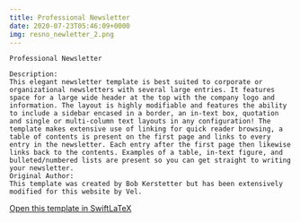 ```yaml
---
title: Professional Newsletter
date: 2020-07-23T05:46:09+0000
img: resno_newletter_2.png
---
```

```
Professional Newsletter

Description:
This elegant newsletter template is best suited to corporate or organizational newsletters with several large entries. It features space for a large wide header at the top with the company logo and information. The layout is highly modifiable and features the ability to include a sidebar encased in a border, an in-text box, quotation and single or multi-column text layouts in any configuration! The template makes extensive use of linking for quick reader browsing, a table of contents is present on the first page and links to every entry in the newsletter. Each entry after the first page then likewise links back to the contents. Examples of a table, in-text figure, and bulleted/numbered lists are present so you can get straight to writing your newsletter.
Original Author:
This template was created by Bob Kerstetter but has been extensively modified for this website by Vel.
```
[Open this template in SwiftLaTeX](https://www.swiftlatex.com/project.html?import=https://swiftlatex.github.io/LaTeXBoilerPlate/zips/vuhkg_newsletter_2.zip)
